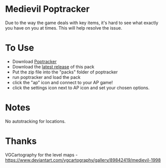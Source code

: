 # Medievil Poptracker

Due to the way the game deals with key items, it's hard to see what exactly you have on you at times. This will help resolve the issue.

# To Use

- Download [Poptracker](https://github.com/black-sliver/PopTracker/releases)
- Download the [latest release](https://github.com/riezahughes/MedievilAp-Poptracker/releases) of this pack
- Put the zip file into the "packs" folder of poptracker
- run poptracker and load the pack
- click the "ap" icon and connect to your AP game!
- click the settings icon next to AP icon and set your chosen options.

# Notes

No autotracking for locations.

# Thanks

VGCartography for the level maps - https://www.deviantart.com/vgcartography/gallery/89842419/medievil-1998
